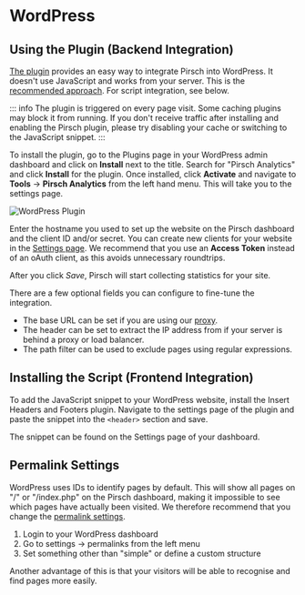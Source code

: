 # WordPress

## Using the Plugin (Backend Integration)

[The plugin](https://wordpress.org/plugins/pirsch-analytics/#description) provides an easy way to integrate Pirsch into WordPress. It doesn't use JavaScript and works from your server. This is the [recommended approach](/get-started/backend-integration). For script integration, see below.

::: info
The plugin is triggered on every page visit. Some caching plugins may block it from running. If you don't receive traffic after installing and enabling the Pirsch plugin, please try disabling your cache or switching to the JavaScript snippet.
:::

To install the plugin, go to the Plugins page in your WordPress admin dashboard and click on **Install** next to the title. Search for "Pirsch Analytics" and click **Install** for the plugin. Once installed, click **Activate** and navigate to **Tools** -> **Pirsch Analytics** from the left hand menu. This will take you to the settings page.

![WordPress Plugin](../static/integrations/wordpress.png)

Enter the hostname you used to set up the website on the Pirsch dashboard and the client ID and/or secret. You can create new clients for your website in the [Settings page](/get-started/backend-integration#creating-a-client). We recommend that you use an **Access Token** instead of an oAuth client, as this avoids unnecessary roundtrips.

After you click *Save*, Pirsch will start collecting statistics for your site.

There are a few optional fields you can configure to fine-tune the integration.

* The base URL can be set if you are using our [proxy](/advanced/proxy).
* The header can be set to extract the IP address from if your server is behind a proxy or load balancer.
* The path filter can be used to exclude pages using regular expressions.

## Installing the Script (Frontend Integration)

To add the JavaScript snippet to your WordPress website, install the Insert Headers and Footers plugin. Navigate to the settings page of the plugin and paste the snippet into the `<header>` section and save.

The snippet can be found on the Settings page of your dashboard.

## Permalink Settings

WordPress uses IDs to identify pages by default. This will show all pages on "/" or "/index.php" on the Pirsch dashboard, making it impossible to see which pages have actually been visited. We therefore recommend that you change the [permalink settings](https://wordpress.org/support/article/settings-permalinks-screen/).

1. Login to your WordPress dashboard
2. Go to settings -> permalinks from the left menu
3. Set something other than "simple" or define a custom structure

Another advantage of this is that your visitors will be able to recognise and find pages more easily.

